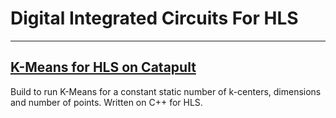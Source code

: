 # Digital Integrated Circuits For HLS
______________________________________

## [K-Means for HLS on Catapult](K-means-project/README.md)

Build to run K-Means for a constant static number of k-centers, dimensions and number of points. Written on C++ for HLS.
